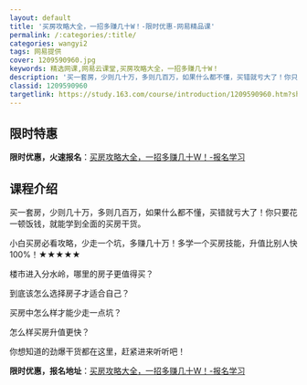 ```yaml
---
layout: default
title: '买房攻略大全，一招多赚几十W！-限时优惠-网易精品课'
permalink: /:categories/:title/
categories: wangyi2
tags: 网易提供
cover: 1209590960.jpg
keywords: 精选网课,网易云课堂,买房攻略大全，一招多赚几十W！
description: '买一套房，少则几十万，多则几百万，如果什么都不懂，买错就亏大了！你只要花一顿饭钱，就能学到全面的买房干货。小白买房必看攻'
classid: 1209590960
targetlink: https://study.163.com/course/introduction/1209590960.htm?share=1&shareId=1025206652&utm_campaign=share&utm_medium=iphoneShare&utm_source=&utm_u=1025206652
---
```


## 限时特惠

**限时优惠，火速报名**：[买房攻略大全，一招多赚几十W！-报名学习](https://study.163.com/course/introduction/1209590960.htm?share=1&shareId=1025206652&utm_campaign=share&utm_medium=iphoneShare&utm_source=&utm_u=1025206652)

## 课程介绍

买一套房，少则几十万，多则几百万，如果什么都不懂，买错就亏大了！你只要花一顿饭钱，就能学到全面的买房干货。

小白买房必看攻略，少走一个坑，多赚几十万！多学一个买房技能，升值比别人快100%！★★★★★

楼市进入分水岭，哪里的房子更值得买？

到底该怎么选择房子才适合自己？

买房中怎么样才能少走一点坑？

怎么样买房升值更快？

你想知道的劲爆干货都在这里，赶紧进来听听吧！

**限时优惠，报名地址**：[买房攻略大全，一招多赚几十W！-报名学习](https://study.163.com/course/introduction/1209590960.htm?share=1&shareId=1025206652&utm_campaign=share&utm_medium=iphoneShare&utm_source=&utm_u=1025206652)


